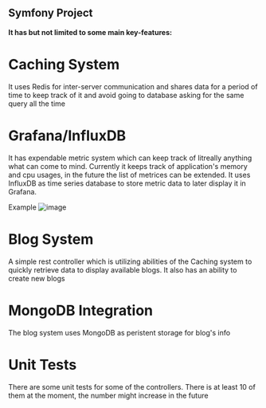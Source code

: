## Symfony Project

**It has but not limited to some main key-features:**

# Caching System 
It uses Redis for inter-server communication and shares data for a period of time to keep track of it and avoid going to database asking for the same query all the time

# Grafana/InfluxDB
It has expendable metric system which can keep track of litreally anything what can come to mind. Currently it keeps track of application's memory and cpu usages, in the future the list of metrices can be extended. It uses InfluxDB as time series database to store metric data to later display it in Grafana.

Example
![image](https://github.com/user-attachments/assets/efab0992-df45-4b90-856a-8bc830ea6fa5)

# Blog System
A simple rest controller which is utilizing abilities of the Caching system to quickly retrieve data to display available blogs. It also has an ability to create new blogs 

# MongoDB Integration
The blog system uses MongoDB as peristent storage for blog's info

# Unit Tests
There are some unit tests for some of the controllers. There is at least 10 of them at the moment, the number might increase in the future

